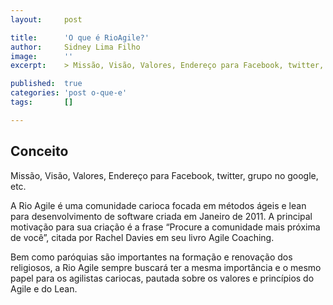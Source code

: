 ```yaml
---
layout:     post

title:      'O que é RioAgile?'
author:     Sidney Lima Filho
image:      ''
excerpt:    > Missão, Visão, Valores, Endereço para Facebook, twitter, grupo no google, etc.

published:  true
categories: 'post o-que-e'
tags:       []

---
```


## Conceito

Missão, Visão, Valores, Endereço para Facebook, twitter, grupo no google, etc.

A Rio Agile é uma comunidade carioca focada em métodos ágeis e lean para desenvolvimento de software criada em Janeiro de 2011. A principal motivação para sua criação é a frase “Procure a comunidade mais próxima de você”, citada por Rachel Davies em seu livro Agile Coaching.

Bem como paróquias são importantes na formação e renovação dos religiosos, a Rio Agile sempre buscará ter a mesma importância e o mesmo papel para os agilistas cariocas, pautada sobre os valores e princípios do Agile e do Lean.